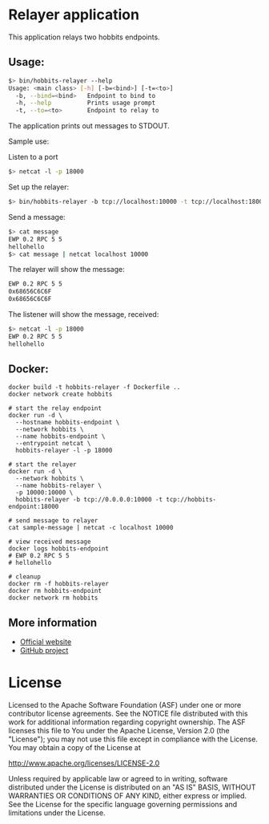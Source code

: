 # Relayer application

This application relays two hobbits endpoints.

## Usage:
```bash
$> bin/hobbits-relayer --help
Usage: <main class> [-h] [-b=<bind>] [-t=<to>]
  -b, --bind=<bind>   Endpoint to bind to
  -h, --help          Prints usage prompt
  -t, --to=<to>       Endpoint to relay to
```

The application prints out messages to STDOUT.

Sample use:

Listen to a port
```bash
$> netcat -l -p 18000
```

Set up the relayer:
```bash
$> bin/hobbits-relayer -b tcp://localhost:10000 -t tcp://localhost:18000
```

Send a message:
```bash
$> cat message
EWP 0.2 RPC 5 5
hellohello
$> cat message | netcat localhost 10000
```

The relayer will show the message:
```bash
EWP 0.2 RPC 5 5
0x68656C6C6F
0x68656C6C6F
```

The listener will show the message, received:
```bash
$> netcat -l -p 18000
EWP 0.2 RPC 5 5
hellohello
```

## Docker:
```
docker build -t hobbits-relayer -f Dockerfile ..
docker network create hobbits

# start the relay endpoint
docker run -d \
  --hostname hobbits-endpoint \
  --network hobbits \
  --name hobbits-endpoint \
  --entrypoint netcat \
  hobbits-relayer -l -p 18000

# start the relayer
docker run -d \
  --network hobbits \
  --name hobbits-relayer \
  -p 10000:10000 \
  hobbits-relayer -b tcp://0.0.0.0:10000 -t tcp://hobbits-endpoint:18000

# send message to relayer
cat sample-message | netcat -c localhost 10000

# view received message
docker logs hobbits-endpoint
# EWP 0.2 RPC 5 5
# hellohello

# cleanup
docker rm -f hobbits-relayer
docker rm hobbits-endpoint
docker network rm hobbits
```

## More information

- [Official website](https://tuweni.apache.org)
- [GitHub project](https://github.com/apache/incubator-tuweni)

# License

Licensed to the Apache Software Foundation (ASF) under one or more contributor license agreements. See the NOTICE
file distributed with this work for additional information regarding copyright ownership. The ASF licenses this file
to You under the Apache License, Version 2.0 (the "License"); you may not use this file except in compliance with the
License. You may obtain a copy of the License at

http://www.apache.org/licenses/LICENSE-2.0

Unless required by applicable law or agreed to in writing, software distributed under the License is distributed on
an "AS IS" BASIS, WITHOUT WARRANTIES OR CONDITIONS OF ANY KIND, either express or implied. See the License for the
specific language governing permissions and limitations under the License.
